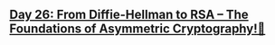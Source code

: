## [Day 26: From Diffie-Hellman to RSA – The Foundations of Asymmetric Cryptography!🔐](https://www.linkedin.com/pulse/day-26-from-diffie-hellman-rsa-foundations-asymmetric-oblzf/?trackingId=kFMxPgL%2FP%2F3ZrKwWseROzQ%3D%3D)
